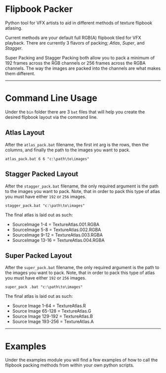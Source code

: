 Flipbook Packer
===

Python tool for VFX artists to aid in different methods of texture flipbook atlasing.

Current methods are your default full RGB(A) flipbook tiled for VFX playback. There are currently 3 flavors of packing; _Atlas_, _Super_, and _Stagger_.

Super Packing and Stagger Packing both allow you to pack a minimum of 192 frames across the RGB channels or 256 frames across the RGBA channels. The way the images are packed into the channels are what makes them different.

---

# Command Line Usage

Under the `bin` folder there are 3 `bat` files that will help you create the desired flipbook layout via the command line.

## Atlas Layout

After the `atlas_pack.bat` filename, the first int arg is the rows, then the columns, and finally the path to the images you want to pack.

    atlas_pack.bat 6 6 "c:\path\to\images"

## Stagger Packed Layout

After the `stagger_pack.bat` filename, the only required argument is the path to the images you want to pack. Note, that in order to pack this type of atlas you must have either `192` or `256` images.

    stagger_pack.bat "c:\path\to\images"

The final atlas is laid out as such:

- SourceImage 1-4   = TextureAtlas.001.RGBA
- SourceImage 5-8   = TextureAtlas.002.RGBA
- SourceImage 9-12  = TextureAtlas.003.RGBA
- SourceImage 13-16 = TextureAtlas.004.RGBA

## Super Packed Layout

After the `super_pack.bat` filename, the only required argument is the path to the images you want to pack. Note, that in order to pack this type of atlas you must have either `192` or `256` images.

    super_pack .bat "c:\path\to\images"

The final atlas is laid out as such:

- Source Image 1-64    = TextureAtlas.R
- Source Image 65-128  = TextureAtlas.G
- Source Image 129-192 = TextureAtlas.B
- Source Image 193-256 = TextureAtlas.A

---

# Examples

Under the examples module you will find a few examples of how to call the flipbook packing methods from within your own python scripts.